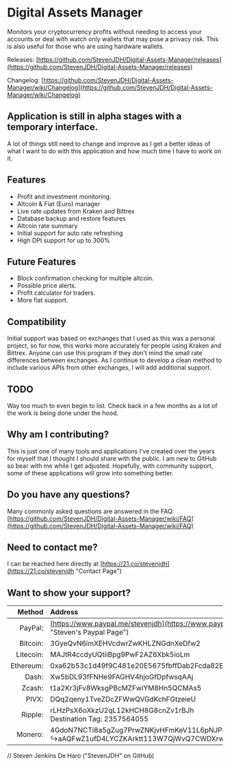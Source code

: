 # Digital Assets Manager
Monitors your cryptocurrency profits without needing to access your accounts or deal with watch only wallets that may pose a privacy risk. This is also useful for those who are using hardware wallets.

Releases: [https://github.com/StevenJDH/Digital-Assets-Manager/releases](https://github.com/StevenJDH/Digital-Assets-Manager/releases)

Changelog: [https://github.com/StevenJDH/Digital-Assets-Manager/wiki/Changelog](https://github.com/StevenJDH/Digital-Assets-Manager/wiki/Changelog)

## Application is still in alpha stages with a temporary interface.
A lot of things still need to change and improve as I get a better ideas of what I want to do with this application and how much time I have to work on it.

## Features
* Profit and investment monitoring.
* Altcoin & Fiat (Euro) manager
* Live rate updates from Kraken and Bittrex
* Database backup and restore features
* Altcoin rate summary
* Initial support for auto rate refreshing
* High DPI support for up to 300%

## Future Features
* Block confirmation checking for multiple altcoin.
* Possible price alerts.
* Profit calculator for traders.
* More fiat support.

## Compatibility
Initial support was based on exchanges that I used as this was a personal project, so for now, this works more accurately for people using Kraken and Bittrex. Anyone can use this program if they don't mind the small rate differences between exchanges. As I continue to develop a clean method to include various APIs from other exchanges, I will add additional support.

## TODO
Way too much to even begin to list. Check back in a few months as a lot of the work is being done under the hood.

## Why am I contributing?
This is just one of many tools and applications I’ve created over the years for myself that I thought I should share with the public. I am new to GitHub so bear with me while I get adjusted. Hopefully, with community support, some of these applications will grow into something better.

## Do you have any questions?
Many commonly asked questions are answered in the FAQ:
[https://github.com/StevenJDH/Digital-Assets-Manager/wiki/FAQ](https://github.com/StevenJDH/Digital-Assets-Manager/wiki/FAQ)

## Need to contact me?
I can be reached here directly at [https://21.co/stevenjdh](https://21.co/stevenjdh "Contact Page")

## Want to show your support?

|Method       | Address                                                                                                    |
|------------:|:-----------------------------------------------------------------------------------------------------------|
|PayPal:      | [https://www.paypal.me/stevenjdh](https://www.paypal.me/stevenjdh "Steven's Paypal Page")                  |
|Bitcoin:     | 3GyeQvN6imXEHVcdwrZwKHLZNGdnXeDfw2                                                                         |
|Litecoin:    | MAJtR4ccdyUQtiiBpg9PwF2AZ6Xbk5ioLm                                                                         |
|Ethereum:    | 0xa62b53c1d49f9C481e20E5675fbffDab2Fcda82E                                                                 |
|Dash:        | Xw5bDL93fFNHe9FAGHV4hjoGfDpfwsqAAj                                                                         |
|Zcash:       | t1a2Kr3jFv8WksgPBcMZFwiYM8Hn5QCMAs5                                                                        |
|PIVX:        | DQq2qeny1TveZDcZFWwQVGdKchFGtzeieU                                                                         |
|Ripple:      | rLHzPsX6oXkzU2qL12kHCH8G8cnZv1rBJh<br />Destination Tag: 2357564055                                        |
|Monero:      | 4GdoN7NCTi8a5gZug7PrwZNKjvHFmKeV11L6pNJPgj5QNEHsN6eeX3D<br />&#8618;aAQFwZ1ufD4LYCZKArktt113W7QjWvQ7CWDXrwM8yCGgEdhV3Wt|


// Steven Jenkins De Haro ("StevenJDH" on GitHub)
